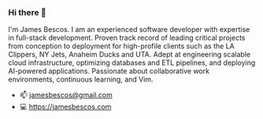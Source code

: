 ### Hi there 👋

I'm James Bescos. I am an experienced software developer with expertise in full-stack development. Proven track 
record of leading critical projects from conception to deployment for high-profile clients such as the LA Clippers, 
NY Jets, Anaheim Ducks and UTA. Adept at engineering scalable cloud infrastructure, optimizing databases and ETL 
pipelines, and deploying AI-powered applications. Passionate about collaborative work environments, continuous 
learning, and Vim.

- :mailbox: jamesbescos@gmail.com
- :computer: https://jamesbescos.com
